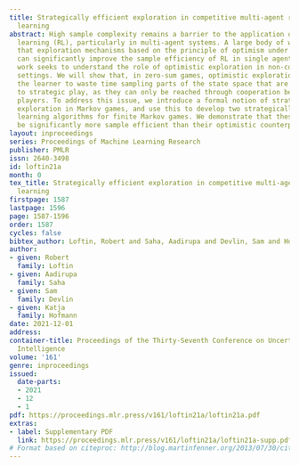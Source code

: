 ```yaml
---
title: Strategically efficient exploration in competitive multi-agent reinforcement
  learning
abstract: High sample complexity remains a barrier to the application of reinforcement
  learning (RL), particularly in multi-agent systems. A large body of work has demonstrated
  that exploration mechanisms based on the principle of optimism under uncertainty
  can significantly improve the sample efficiency of RL in single agent tasks. This
  work seeks to understand the role of optimistic exploration in non-cooperative multi-agent
  settings. We will show that, in zero-sum games, optimistic exploration can cause
  the learner to waste time sampling parts of the state space that are irrelevant
  to strategic play, as they can only be reached through cooperation between both
  players. To address this issue, we introduce a formal notion of strategically efficient
  exploration in Markov games, and use this to develop two strategically efficient
  learning algorithms for finite Markov games. We demonstrate that these methods can
  be significantly more sample efficient than their optimistic counterparts.
layout: inproceedings
series: Proceedings of Machine Learning Research
publisher: PMLR
issn: 2640-3498
id: loftin21a
month: 0
tex_title: Strategically efficient exploration in competitive multi-agent reinforcement
  learning
firstpage: 1587
lastpage: 1596
page: 1587-1596
order: 1587
cycles: false
bibtex_author: Loftin, Robert and Saha, Aadirupa and Devlin, Sam and Hofmann, Katja
author:
- given: Robert
  family: Loftin
- given: Aadirupa
  family: Saha
- given: Sam
  family: Devlin
- given: Katja
  family: Hofmann
date: 2021-12-01
address:
container-title: Proceedings of the Thirty-Seventh Conference on Uncertainty in Artificial
  Intelligence
volume: '161'
genre: inproceedings
issued:
  date-parts:
  - 2021
  - 12
  - 1
pdf: https://proceedings.mlr.press/v161/loftin21a/loftin21a.pdf
extras:
- label: Supplementary PDF
  link: https://proceedings.mlr.press/v161/loftin21a/loftin21a-supp.pdf
# Format based on citeproc: http://blog.martinfenner.org/2013/07/30/citeproc-yaml-for-bibliographies/
---
```

